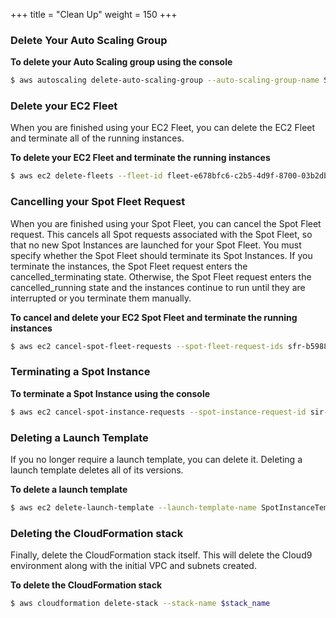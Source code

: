 +++
title = "Clean Up"
weight = 150
+++

### Delete Your Auto Scaling Group

**To delete your Auto Scaling group using the console**

```bash
$ aws autoscaling delete-auto-scaling-group --auto-scaling-group-name SpotInstanceASG --force-delete
```

### Delete your EC2 Fleet

When you are finished using your EC2 Fleet, you can delete the EC2 Fleet
and terminate all of the running instances.

**To delete your EC2 Fleet and terminate the running instances**

```bash
$ aws ec2 delete-fleets --fleet-id fleet-e678bfc6-c2b5-4d9f-8700-03b2db30b183 --terminate-instances 
```

### Cancelling your Spot Fleet Request

When you are finished using your Spot Fleet, you can cancel the Spot
Fleet request. This cancels all Spot requests associated with the Spot
Fleet, so that no new Spot Instances are launched for your Spot Fleet.
You must specify whether the Spot Fleet should terminate its Spot
Instances. If you terminate the instances, the Spot Fleet request enters
the cancelled\_terminating state. Otherwise, the Spot Fleet request
enters the cancelled\_running state and the instances continue to run
until they are interrupted or you terminate them manually.

**To cancel and delete your EC2 Spot Fleet and terminate the running instances**

```bash
$ aws ec2 cancel-spot-fleet-requests --spot-fleet-request-ids sfr-b5988c3c-e5a3-4648-ac71-88eaf0f4c11e --terminate-instances 
```

### Terminating a Spot Instance

**To terminate a Spot Instance using the console**

```bash
$ aws ec2 cancel-spot-instance-requests --spot-instance-request-id sir-wxz8bjpq
```

### Deleting a Launch Template

If you no longer require a launch template, you can delete it. Deleting
a launch template deletes all of its versions.

**To delete a launch template**

```bash
$ aws ec2 delete-launch-template --launch-template-name SpotInstanceTemplate
```

### Deleting the Cloud​Formation stack

Finally, delete the CloudFormation stack itself. This will delete the Cloud9 environment along with the initial VPC and subnets created.

**To delete the CloudFormation stack**

```bash
$ aws cloudformation delete-stack --stack-name $stack_name
```
